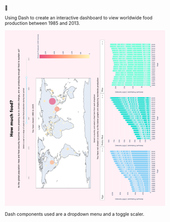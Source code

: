 :oden:

Using Dash to create an interactive dashboard to view worldwide food production between 1985 and 2013.

![ScreenShot](/extras/ss_fao.png)

Dash components used are a dropdown menu and a toggle scaler.
